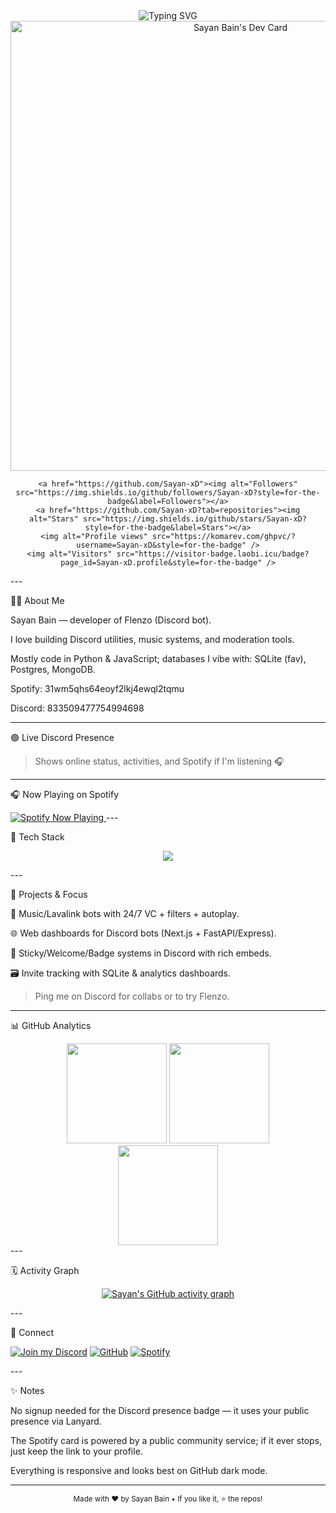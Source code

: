 <!-- ⭐ Premium, centered, neon-style GitHub Profile README for Sayan Bain --><div align="center">  <!-- Typing intro -->  <img src="https://readme-typing-svg.demolab.com?font=JetBrains+Mono&weight=600&size=24&pause=1000&center=true&vCenter=true&width=900&lines=Hey%2C+I'm+Sayan+Bain+%F0%9F%91%8B;Developer+of+Flenzo+Bot+%E2%9C%A8;Python+%E2%80%A2+JavaScript+%E2%80%A2+Discord.py;I+build+useful+Discord+tools+%26+music+bots" alt="Typing SVG" />  <!-- daily.dev DevCard --><a href="https://app.daily.dev/sayan_xd"><img src="https://api.daily.dev/devcards/v2/073M6JZXO3IaYIT0SpLs5.png?type=wide&r=j8o" width="720" alt="Sayan Bain's Dev Card"/></a>

  <!-- Quick badges row -->  <p>
    <a href="https://github.com/Sayan-xD"><img alt="Followers" src="https://img.shields.io/github/followers/Sayan-xD?style=for-the-badge&label=Followers"></a>
    <a href="https://github.com/Sayan-xD?tab=repositories"><img alt="Stars" src="https://img.shields.io/github/stars/Sayan-xD?style=for-the-badge&label=Stars"></a>
    <img alt="Profile views" src="https://komarev.com/ghpvc/?username=Sayan-xD&style=for-the-badge" />
    <img alt="Visitors" src="https://visitor-badge.laobi.icu/badge?page_id=Sayan-xD.profile&style=for-the-badge" />
  </p>
</div>
---

👨‍💻 About Me

Sayan Bain — developer of Flenzo (Discord bot).

I love building Discord utilities, music systems, and moderation tools.

Mostly code in Python & JavaScript; databases I vibe with: SQLite (fav), Postgres, MongoDB.

Spotify: 31wm5qhs64eoyf2lkj4ewql2tqmu

Discord: 833509477754994698



---

🟢 Live Discord Presence



> Shows online status, activities, and Spotify if I'm listening 🎧




---

🎧 Now Playing on Spotify

<!-- Dynamic Spotify card (community service) --><a href="https://open.spotify.com/user/31wm5qhs64eoyf2lkj4ewql2tqmu">
  <img src="https://spotify-github-profile.vercel.app/api/view?uid=31wm5qhs64eoyf2lkj4ewql2tqmu&cover_image=true&theme=novatorem&show_offline=false&background_color=0d1117&interchange=true&bar_color_cover=true" alt="Spotify Now Playing" />
</a>
---

🧰 Tech Stack

<p align="center">
  <img src="https://skillicons.dev/icons?i=python,js,ts,nodejs,react,nextjs,express,fastapi,sqlite,postgres,mongodb,redis,bun,linux,git,github,figma,canva" />
</p>
---

🚀 Projects & Focus

🎵 Music/Lavalink bots with 24/7 VC + filters + autoplay.

🌐 Web dashboards for Discord bots (Next.js + FastAPI/Express).

🧩 Sticky/Welcome/Badge systems in Discord with rich embeds.

🗃️ Invite tracking with SQLite & analytics dashboards.


> Ping me on Discord for collabs or to try Flenzo.




---

📊 GitHub Analytics

<div align="center">  <img src="https://github-readme-stats.vercel.app/api?username=Sayan-xD&theme=merko&hide_border=true&include_all_commits=true&count_private=true" height="160" />
  <img src="https://nirzak-streak-stats.vercel.app/?user=Sayan-xD&theme=merko&hide_border=true" height="160" />  <br/>
  <img src="https://github-readme-stats.vercel.app/api/top-langs/?username=Sayan-xD&theme=merko&hide_border=true&include_all_commits=true&count_private=true&layout=compact" height="160" /></div>
---

🗓️ Activity Graph

<p align="center">
  <a href="https://github.com/ashutosh00710/github-readme-activity-graph">
    <img src="https://github-readme-activity-graph.vercel.app/graph?username=Sayan-xD&bg_color=0d1117&color=ffffff&line=00ff99&point=00ff99&area=true&hide_border=true" alt="Sayan's GitHub activity graph" />
  </a>
</p>
---

🤝 Connect

<p>
  <a href="https://discord.gg/EpX9Rp4c"><img alt="Join my Discord" src="https://img.shields.io/badge/Join%20Server-%235865F2?style=for-the-badge&logo=discord&logoColor=white"></a>
  <a href="https://github.com/Sayan-xD"><img alt="GitHub" src="https://img.shields.io/badge/GitHub-171515?style=for-the-badge&logo=github&logoColor=white"></a>
  <a href="https://open.spotify.com/user/31wm5qhs64eoyf2lkj4ewql2tqmu"><img alt="Spotify" src="https://img.shields.io/badge/Spotify-1DB954?style=for-the-badge&logo=spotify&logoColor=white"></a>
</p>
---

✨ Notes

No signup needed for the Discord presence badge — it uses your public presence via Lanyard.

The Spotify card is powered by a public community service; if it ever stops, just keep the link to your profile.

Everything is responsive and looks best on GitHub dark mode.



---

<div align="center">
  <sub>Made with ❤️ by Sayan Bain • If you like it, ⭐ the repos!</sub>
</div>
